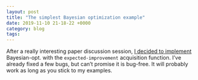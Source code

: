 ```yaml
---
layout: post 
title: "The simplest Bayesian optimization example"
date: 2019-11-10 21-18-22 +0000
category: blog
tags:
---
```


After a really interesting paper discussion session, [I decided to implement](https://github.com/kgourgou/baeysian-opt-for-fun) Bayesian-opt. with the `expected-improvement` acquisition function. I’ve already fixed a few bugs, but can’t promise it is bug-free. It will probably work as long as you stick to my examples.
